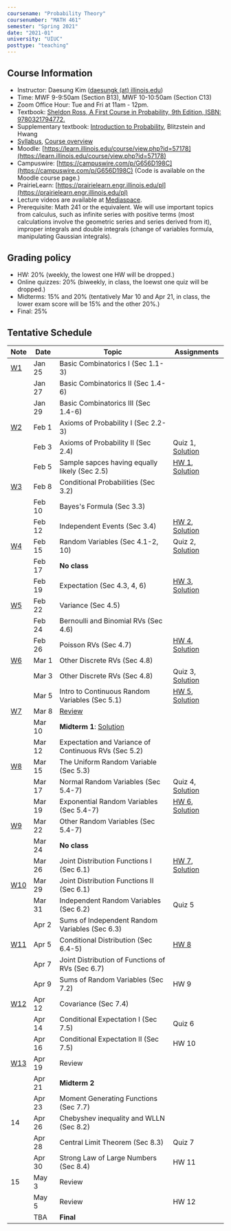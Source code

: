```yaml
---
coursename: "Probability Theory"
coursenumber: "MATH 461"
semester: "Spring 2021"
date: "2021-01"
university: "UIUC"
posttype: "teaching"
---
```


## Course Information

- Instructor: Daesung Kim ([daesungk (at) illinois.edu](mailto:daesungk@illinois.edu))
- Time: MWF 9-9:50am (Section B13), MWF 10-10:50am (Section C13)
- Zoom Office Hour: Tue and Fri at 11am - 12pm.
- Textbook: [Sheldon Ross, A First Course in Probability, 9th Edition, ISBN: 9780321794772.](https://www.amazon.com/First-Course-Probability-9th/dp/032179477X)
- Supplementary textbook: [Introduction to Probability](http://probabilitybook.net), Blitzstein and Hwang
- [Syllabus](math461-s21-syllabus.pdf), [Course overview](math461-s21-overview.pdf) 
- Moodle: [https://learn.illinois.edu/course/view.php?id=57178](https://learn.illinois.edu/course/view.php?id=57178) 
- Campuswire: [https://campuswire.com/p/G656D198C](https://campuswire.com/p/G656D198C) (Code is available on the Moodle course page.)
- PrairieLearn: [https://prairielearn.engr.illinois.edu/pl](https://prairielearn.engr.illinois.edu/pl)
- Lecture videos are available at [Mediaspace](https://mediaspace.illinois.edu/channel/MATH+461%3A+Probability+Theory+Spring+2021/197286143).
- Prerequisite: Math 241 or the equivalent. We will use important topics from calculus, such as infinite series with positive terms (most calculations involve the geometric series and series derived from it), improper integrals and double integrals (change of variables formula, manipulating Gaussian integrals).

## Grading policy
- HW: 20% (weekly, the lowest one HW will be dropped.)
- Online quizzes: 20% (biweekly, in class, the loewst one quiz will be dropped.)
- Midterms: 15% and 20% (tentatively Mar 10 and Apr 21, in class, the lower exam score will be 15% and the other 20%.)
- Final: 25%

## Tentative Schedule 
| Note                            | Date   | Topic                                                | Assignments                                                     |
| ---                             | ---    | ---                                                  | ---                                                             |
| [W1](math461-s21-note-w1.pdf)   | Jan 25 | Basic Combinatorics I (Sec 1.1-3)                    |                                                                 |
|                                 | Jan 27 | Basic Combinatorics II (Sec 1.4-6)                   |                                                                 |
|                                 | Jan 29 | Basic Combinatorics III (Sec 1.4-6)                  |                                                                 |
| [W2](math461-s21-note-w2.pdf)   | Feb 1  | Axioms of Probability I (Sec 2.2-3)                  |                                                                 |
|                                 | Feb 3  | Axioms of Probability II (Sec 2.4)                   | Quiz 1, [Solution](math461-s21-quiz1sol.pdf)                    |
|                                 | Feb 5  | Sample sapces having equally likely (Sec 2.5)        | [HW 1](math461-s21-hw1.pdf), [Solution](math461-s21-hw1sol.pdf) |
| [W3](math461-s21-note-w3.pdf)   | Feb 8  | Conditional Probabilities (Sec 3.2)                  |                                                                 |
|                                 | Feb 10 | Bayes's Formula (Sec 3.3)                            |                                                                 |
|                                 | Feb 12 | Independent Events (Sec 3.4)                         | [HW 2](math461-s21-hw2.pdf), [Solution](math461-s21-hw2sol.pdf) |
| [W4](math461-s21-note-w4.pdf)   | Feb 15 | Random Variables (Sec 4.1-2, 10)                     | Quiz 2, [Solution](math461-s21-quiz2sol.pdf)                    |
|                                 | Feb 17 | **No class**                                         |                                                                 |
|                                 | Feb 19 | Expectation (Sec 4.3, 4, 6)                          | [HW 3](math461-s21-hw3.pdf), [Solution](math461-s21-hw3sol.pdf) |
| [W5](math461-s21-note-w5.pdf)   | Feb 22 | Variance (Sec 4.5)                                   |                                                                 |
|                                 | Feb 24 | Bernoulli and Binomial RVs (Sec 4.6)                 |                                                                 |
|                                 | Feb 26 | Poisson RVs (Sec 4.7)                                | [HW 4](math461-s21-hw4.pdf), [Solution](math461-s21-hw4sol.pdf) |
| [W6](math461-s21-note-w6.pdf)   | Mar 1  | Other Discrete RVs (Sec 4.8)                         |                                                                 |
|                                 | Mar 3  | Other Discrete RVs (Sec 4.8)                         | Quiz 3, [Solution](math461-s21-quiz3sol.pdf)                    |
|                                 | Mar 5  | Intro to Continuous Random Variables (Sec 5.1)       | [HW 5](math461-s21-hw5.pdf), [Solution](math461-s21-hw5sol.pdf) |
| [W7](math461-s21-note-w7.pdf)   | Mar 8  | [Review](math461-s21-MT1.pdf)                        |                                                                 |
|                                 | Mar 10 | **Midterm 1**: [Solution](math461-s21-mt1sol.pdf)    |                                                                 |
|                                 | Mar 12 | Expectation and Variance of Continuous RVs (Sec 5.2) |                                                                 |
| [W8](math461-s21-note-w8.pdf)   | Mar 15 | The Uniform Random Variable (Sec 5.3)                |                                                                 |
|                                 | Mar 17 | Normal Random Variables (Sec 5.4-7)                  | Quiz 4, [Solution](math461-s21-quiz4sol.pdf)                    |
|                                 | Mar 19 | Exponential Random Variables (Sec 5.4-7)             | [HW 6](math461-s21-hw6.pdf), [Solution](math461-s21-hw6sol.pdf) |
| [W9](math461-s21-note-w9.pdf)   | Mar 22 | Other Random Variables (Sec 5.4-7)                   |                                                                 |
|                                 | Mar 24 | **No class**                                         |                                                                 |
|                                 | Mar 26 | Joint Distribution Functions I (Sec 6.1)             | [HW 7](math461-s21-hw7.pdf), [Solution](math461-s21-hw7sol.pdf) |
| [W10](math461-s21-note-w10.pdf) | Mar 29 | Joint Distribution Functions II (Sec 6.1)            |                                                                 |
|                                 | Mar 31 | Independent Random Variables (Sec 6.2)               | Quiz 5                                                          |
|                                 | Apr 2  | Sums of Independent Random Variables (Sec 6.3)       |                                                                 |
| [W11](math461-s21-note-w11.pdf) | Apr 5  | Conditional Distribution (Sec 6.4-5)                 | [HW 8](math461-s21-hw8.pdf)                                     |
|                                 | Apr 7  | Joint Distribution of Functions of RVs (Sec 6.7)     |                                                                 |
|                                 | Apr 9  | Sums of Random Variables (Sec 7.2)                   | HW 9                                                            |
| [W12](math461-s21-note-w12.pdf) | Apr 12 | Covariance (Sec 7.4)                                 |                                                                 |
|                                 | Apr 14 | Conditional Expectation I (Sec 7.5)                  | Quiz 6                                                          |
|                                 | Apr 16 | Conditional Expectation II (Sec 7.5)                 | HW 10                                                           |
| [W13](math461-s21-note-w13.pdf) | Apr 19 | Review                                               |                                                                 |
|                                 | Apr 21 | **Midterm 2**                                        |                                                                 |
|                                 | Apr 23 | Moment Generating Functions (Sec 7.7)                |                                                                 |
| 14                              | Apr 26 | Chebyshev inequality and WLLN (Sec 8.2)              |                                                                 |
|                                 | Apr 28 | Central Limit Theorem (Sec 8.3)                      | Quiz 7                                                          |
|                                 | Apr 30 | Strong Law of Large Numbers (Sec 8.4)                | HW 11                                                           |
| 15                              | May 3  | Review                                               |                                                                 |
|                                 | May 5  | Review                                               | HW 12                                                           |
|                                 | TBA    | **Final**                                            |                                                                 |


